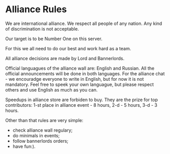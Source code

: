 #  Alliance Rules

We are international alliance. We respect all people of any nation.
Any kind of discrimination is not acceptable. 

Our target is to be Number One on this server.

For this we all need to do our best and work hard as a team.

All alliance decisions are made by Lord and Bannerlords.

Official languagues of the alliance wall are: English and Russian. 
All the official announcements will be done in both languages.
For the alliance chat  - we encouradge everyone to write in English, but for now it is not mandatory.
Feel free to speek your own languague, but please respect others and use English as much as you can. 

Speedups in alliance store are forbiden to buy.
They are the prize for top contributors:
1-st place in alliance event - 8 hours,
2-d - 5 hours,
3-d - 3 hours.

Other than that rules are very simple:
 - check alliance wall regulary;
 - do minimals in events;
- follow bannerlords orders;
 - have fun:).
 
 
 
 
